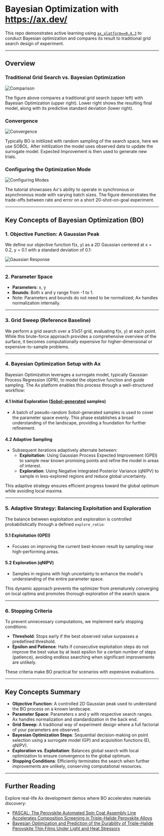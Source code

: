 # Bayesian Optimization with https://ax.dev/

This repo demonstrates active learning using [`ax_platform==0.4.3`](https://github.com/facebook/Ax) to conduct Bayesian optimization and compares its result to traditional grid search design of experiment.

---

## Overview

### Traditional Grid Search vs. Bayesian Optimization

![Comparison](figures/output_1.png)

The figure above compares a traditional grid search (upper left) with Bayesian Optimization (upper right). Lower right shows the resulting final model, along with its predictive standard deviation (lower right).

### Convergence 

![Convergence](figures/convergence.png)

Typically BO is initilized with random sampling of the search space, here we use SOBOL. After initilization the model uses observed data to update the surrogate model. Expected Improvement is then used to generate new trials. 


### Configuring the Optimization Mode

![Configuring Modes](figures/config_rates.png)

The tutorial showcases Ax's ability to operate in synchronous or asynchronous mode with varying batch sizes. The figure demonstrates the trade-offs between rate and error on a short 20-shot-on-goal experiment.

---

## Key Concepts of Bayesian Optimization (BO)

### 1. Objective Function: A Gaussian Peak

We define our objective function f(x, y) as a 2D Gaussian centered at x = 0.2, y = 0.1 with a standard deviation of 0.1:

![Gaussian Response](figures/gaussian_response.png)

---

### 2. Parameter Space

- **Parameters**: x, y
- **Bounds**: Both x and y range from -1 to 1.
- Note: Parameters and bounds do not need to be normalized; Ax handles normalization internally.

---

### 3. Grid Sweep (Reference Baseline)

We perform a grid search over a 51x51 grid, evaluating f(x, y) at each point. While this brute-force approach provides a comprehensive overview of the surface, it becomes computationally expensive for higher-dimensional or expensive-to-sample problems.

---

### 4. Bayesian Optimization Setup with Ax

Bayesian Optimization leverages a surrogate model, typically Gaussian Process Regression (GPR), to model the objective function and guide sampling. The Ax platform enables this process through a well-structured workflow:

#### 4.1 Initial Exploration ([Sobol-generated](https://en.wikipedia.org/wiki/Variance-based_sensitivity_analysis) samples)

- A batch of pseudo-random Sobol-generated samples is used to cover the parameter space evenly. This phase establishes a broad understanding of the landscape, providing a foundation for further refinement.

#### 4.2 Adaptive Sampling

- Subsequent iterations adaptively alternate between:
  - **Exploitation**: Using Gaussian Process Expected Improvement (GPEI) to sample near known promising points and refine the model in areas of interest.
  - **Exploration**: Using Negative Integrated Posterior Variance (qNIPV) to sample in less-explored regions and reduce global uncertainty.

This adaptive strategy ensures efficient progress toward the global optimum while avoiding local maxima.

---

### 5. Adaptive Strategy: Balancing Exploitation and Exploration

The balance between exploitation and exploration is controlled probabilistically through a defined `explore_ratio`:

#### 5.1 Exploitation (GPEI)

- Focuses on improving the current best-known result by sampling near high-performing areas.

#### 5.2 Exploration (qNIPV)

- Samples in regions with high uncertainty to enhance the model's understanding of the entire parameter space.

This dynamic approach prevents the optimizer from prematurely converging on local optima and promotes thorough exploration of the search space.

---

### 6. Stopping Criteria

To prevent unnecessary computations, we implement early stopping conditions:

- **Threshold**: Stops early if the best observed value surpasses a predefined threshold.
- **Epsilon and Patience**: Halts if consecutive exploitation steps do not improve the best value by at least epsilon for a certain number of steps (patience), avoiding endless searching when significant improvements are unlikely.

These criteria make BO practical for scenarios with expensive evaluations.

---

## Key Concepts Summary

- **Objective Function**: A controlled 2D Gaussian peak used to understand the BO process on a known landscape.
- **Parameter Space**: Parameters x and y with respective search ranges. Ax handles normalization and standardization in the back end.
- **Grid Sweep**: A traditional way of experiment design where a full factorial of your parameters are observed. 
- **Bayesian Optimization Steps**: Sequential decision-making on point selection using a surrogate model (GP) and acquisition functions (EI, qNIPV).
- **Exploration vs. Exploitation**: Balances global search with local optimization to ensure convergence to the global optimum.
- **Stopping Conditions**: Efficiently terminates the search when further improvements are unlikely, conserving computational resources.

---

## Further Reading

Explore real-life Ax development demos where BO accelerates materials discovery:

- [PASCAL: The Perovskite Automated Spin Coat Assembly Line Accelerates Composition Screening in Triple-Halide Perovskite Alloys](https://pubs.rsc.org/en/content/articlelanding/2024/dd/d4dd00075g)
- [Bayesian Optimization and Prediction of the Durability of Triple-Halide Perovskite Thin Films Under Light and Heat Stressors](https://pubs.rsc.org/en/content/articlelanding/2024/ma/d4ma00747f)
